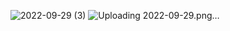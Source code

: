 
![2022-09-29 (3)](https://user-images.githubusercontent.com/114161888/193036481-51530f75-3bee-40de-94e4-0c7f20525217.png)
![Uploading 2022-09-29.png…]()
